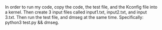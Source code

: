 In order to run my code, copy the code, the test file, and the Kconfig file into a kernel. Then create 3 input files called input1.txt, 
input2.txt, and input 3.txt. Then run the test file, and dmseg at the same time. 
Specifically: python3 test.py && dmseg.
